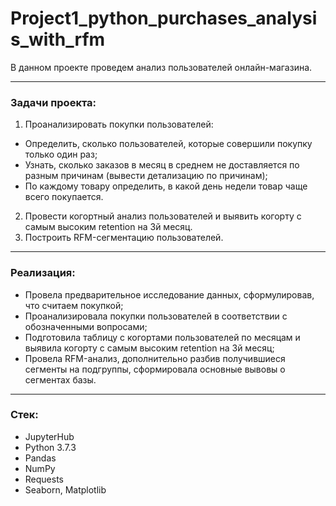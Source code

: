 # Project1_python_purchases_analysis_with_rfm

В данном проекте проведем анализ пользователей онлайн-магазина.  

---

### Задачи проекта:  

1. Проанализировать покупки пользователей:  
- Определить, сколько пользователей, которые совершили покупку только один раз;  
- Узнать, сколько заказов в месяц в среднем не доставляется по разным причинам (вывести детализацию по причинам);  
- По каждому товару определить, в какой день недели товар чаще всего покупается.  

2. Провести когортный анализ пользователей и выявить когорту с самым высоким retention на 3й месяц.  
3. Построить RFM-сегментацию пользователей.


---

### Реализация:
* Провела предварительное исследование данных, сформулировав, что считаем покупкой;
* Проанализировала покупки пользователей в соответствии с обозначенными вопросами;
* Подготовила таблицу с когортами пользователей по месяцам и выявила когорту с самым высоким retention на 3й месяц;
* Провела RFM-анализ, дополнительно разбив получившиеся сегменты на подгруппы, сформировала основные вывовы о сегментах базы.

---

### Стек:
* JupyterHub
* Python 3.7.3
* Pandas
* NumPy
* Requests
* Seaborn, Matplotlib
